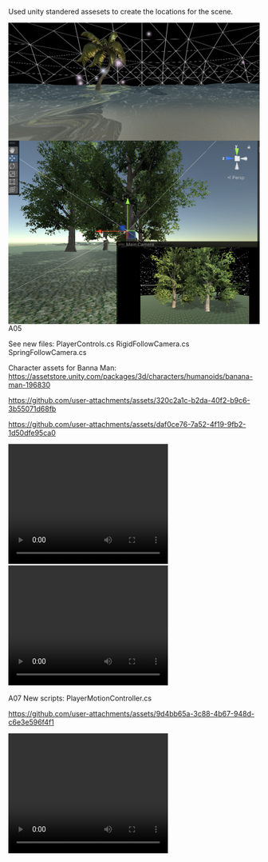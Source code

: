 Used unity standered assesets to create the locations for the scene.

<img src="levelArea.png" align="left"/>

<img src="home.png" align="left"/>



A05

See new files:
PlayerControls.cs
RigidFollowCamera.cs
SpringFollowCamera.cs

Character assets for Banna Man:
https://assetstore.unity.com/packages/3d/characters/humanoids/banana-man-196830



https://github.com/user-attachments/assets/320c2a1c-b2da-40f2-b9c6-3b55071d68fb


https://github.com/user-attachments/assets/daf0ce76-7a52-4f19-9fb2-1d50dfe95ca0


<video width="320" height="240" controls>
  <source src="RigidCamera.mp4" type="video/mp4">
</video>

<video width="320" height="240" controls>
  <source src="SpringCamera.mp4" type="video/mp4">
</video>

A07
New scripts:
PlayerMotionController.cs


https://github.com/user-attachments/assets/9d4bb65a-3c88-4b67-948d-c6e3e596f4f1


<video width="320" height="240" controls>
  <source src="motion.mp4" type="video/mp4">
</video>
